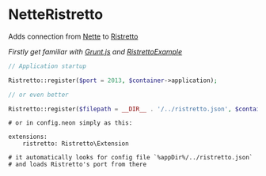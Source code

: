 NetteRistretto
==============

Adds connection from [Nette](http://nette.org/) to [Ristretto](http://github.com/ViliamKopecky/Ristretto)

*Firstly get familiar with [Grunt.js](http://gruntjs.com) and [RistrettoExample](https://github.com/ViliamKopecky/RistrettoExample)*

```php
// Application startup

Ristretto::register($port = 2013, $container->application);

// or even better

Ristretto::register($filepath = __DIR__ . '/../ristretto.json', $container->application);

```

```
# or in config.neon simply as this:

extensions:
	ristretto: Ristretto\Extension

# it automatically looks for config file `%appDir%/../ristretto.json`
# and loads Ristretto's port from there
```
